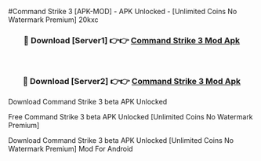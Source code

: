 #Command Strike 3 [APK-MOD] - APK Unlocked - [Unlimited Coins No Watermark Premium] 20kxc



<div align="center">

<h3>🔴 Download [Server1] 👉👉 <a href="https://momento.my/?title=Command_Strike_3">Command Strike 3 Mod Apk</a></h3><br>

<h3>🔴 Download [Server2] 👉👉 <a href="https://momento.my/?title=Command_Strike_3">Command Strike 3 Mod Apk</a></h3>
</div>



Download Command Strike 3 beta APK Unlocked

Free Command Strike 3 beta APK Unlocked [Unlimited Coins No Watermark Premium]

Download Command Strike 3 beta APK Unlocked [Unlimited Coins No Watermark Premium] Mod For Android
